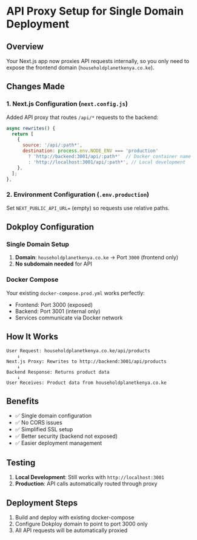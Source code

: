 # API Proxy Setup for Single Domain Deployment

## Overview
Your Next.js app now proxies API requests internally, so you only need to expose the frontend domain (`householdplanetkenya.co.ke`).

## Changes Made

### 1. Next.js Configuration (`next.config.js`)
Added API proxy that routes `/api/*` requests to the backend:

```javascript
async rewrites() {
  return [
    {
      source: '/api/:path*',
      destination: process.env.NODE_ENV === 'production' 
        ? 'http://backend:3001/api/:path*'  // Docker container name
        : 'http://localhost:3001/api/:path*', // Local development
    },
  ];
},
```

### 2. Environment Configuration (`.env.production`)
Set `NEXT_PUBLIC_API_URL=` (empty) so requests use relative paths.

## Dokploy Configuration

### Single Domain Setup
1. **Domain**: `householdplanetkenya.co.ke` → Port `3000` (frontend only)
2. **No subdomain needed** for API

### Docker Compose
Your existing `docker-compose.prod.yml` works perfectly:
- Frontend: Port 3000 (exposed)
- Backend: Port 3001 (internal only)
- Services communicate via Docker network

## How It Works

```
User Request: householdplanetkenya.co.ke/api/products
    ↓
Next.js Proxy: Rewrites to http://backend:3001/api/products
    ↓
Backend Response: Returns product data
    ↓
User Receives: Product data from householdplanetkenya.co.ke
```

## Benefits
- ✅ Single domain configuration
- ✅ No CORS issues
- ✅ Simplified SSL setup
- ✅ Better security (backend not exposed)
- ✅ Easier deployment management

## Testing
1. **Local Development**: Still works with `http://localhost:3001`
2. **Production**: API calls automatically routed through proxy

## Deployment Steps
1. Build and deploy with existing docker-compose
2. Configure Dokploy domain to point to port 3000 only
3. All API requests will be automatically proxied
